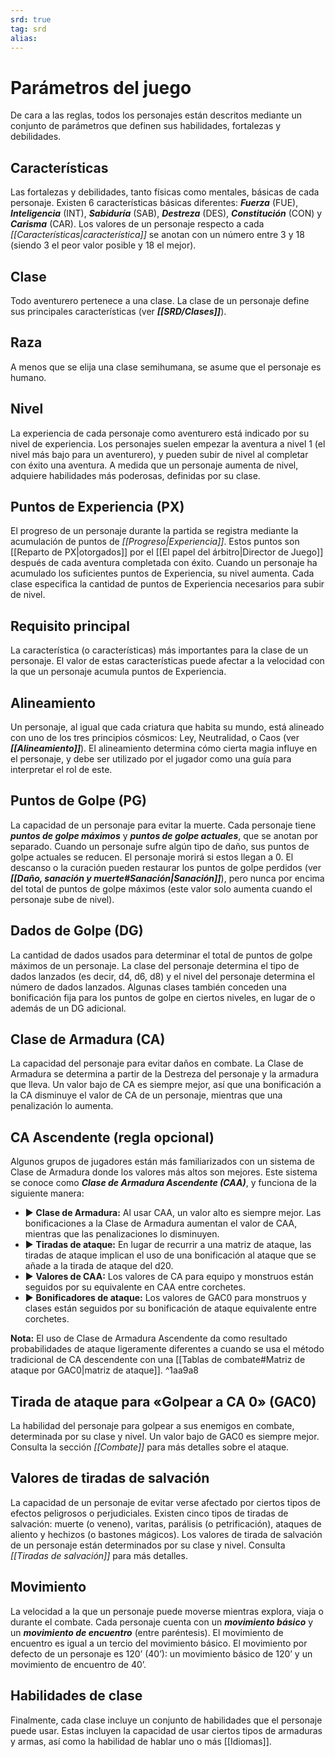 ```yaml
---
srd: true
tag: srd
alias: 
---
```

# Parámetros del juego

De cara a las reglas, todos los personajes están descritos mediante un conjunto de parámetros que definen sus habilidades, fortalezas y debilidades.

## Características

Las fortalezas y debilidades, tanto físicas como mentales, básicas de cada personaje. Existen 6 características básicas diferentes: **_Fuerza_** (FUE), **_Inteligencia_** (INT), **_Sabiduría_** (SAB), **_Destreza_** (DES), **_Constitución_** (CON) y **_Carisma_** (CAR). Los valores de un personaje respecto a cada _[[Características|característica]]_ se anotan con un número entre 3 y 18 (siendo 3 el peor valor posible y 18 el mejor).

## Clase 

Todo aventurero pertenece a una clase. La clase de un personaje define sus principales características (ver **_[[SRD/Clases]]_**).

## Raza 

A menos que se elija una clase semihumana, se asume que el personaje es humano. 

## Nivel 

La experiencia de cada personaje como aventurero está indicado por su nivel de experiencia. Los personajes suelen empezar la aventura a nivel 1 (el nivel más bajo para un aventurero), y pueden subir de nivel al completar con éxito una aventura. A medida que un personaje aumenta de nivel, adquiere habilidades más poderosas, definidas por su clase.

## Puntos de Experiencia (PX) 

El progreso de un personaje durante la partida se registra mediante la acumulación de puntos de _[[Progreso|Experiencia]]_. Estos puntos son [[Reparto de PX|otorgados]] por el [[El papel del árbitro|Director de Juego]] después de cada aventura completada con éxito. Cuando un personaje ha acumulado los suficientes puntos de Experiencia, su nivel aumenta. Cada clase especifica la cantidad de puntos de Experiencia necesarios para subir de nivel. 

## Requisito principal 

La característica (o características) más importantes para la clase de un personaje. El valor de estas características puede afectar a la velocidad con la que un personaje acumula puntos de Experiencia. 

## Alineamiento 

Un personaje, al igual que cada criatura que habita su mundo, está alineado con uno de los tres principios cósmicos: Ley, Neutralidad, o Caos (ver **_[[Alineamiento]]_**). El alineamiento determina cómo cierta magia influye en el personaje, y debe ser utilizado por el jugador como una guía para interpretar el rol de este. 

## Puntos de Golpe (PG) 

La capacidad de un personaje para evitar la muerte. Cada personaje tiene **_puntos de golpe máximos_** y **_puntos de golpe actuales_**, que se anotan por separado. Cuando un personaje sufre algún tipo de daño, sus puntos de golpe actuales se reducen. El personaje morirá si estos llegan a 0. El descanso o la curación pueden restaurar los puntos de golpe perdidos (ver **_[[Daño, sanación y muerte#Sanación|Sanación]]_**), pero nunca por encima del total de puntos de golpe máximos (este valor solo aumenta cuando el personaje sube de nivel).

## Dados de Golpe (DG) 

La cantidad de dados usados para determinar el total de puntos de golpe máximos de un personaje. La clase del personaje determina el tipo de dados lanzados (es decir, d4, d6, d8) y el nivel del personaje determina el número de dados lanzados. Algunas clases también conceden una bonificación fija para los puntos de golpe en ciertos niveles, en lugar de o además de un DG adicional.

## Clase de Armadura (CA) 

La capacidad del personaje para evitar daños en combate. La Clase de Armadura se determina a partir de la Destreza del personaje y la armadura que lleva. Un valor bajo de CA es siempre mejor, así que una bonificación a la CA disminuye el valor de CA de un personaje, mientras que una penalización lo aumenta. 

## CA Ascendente (regla opcional)

Algunos grupos de jugadores están más familiarizados con un sistema de Clase de Armadura donde los valores más altos son mejores. Este sistema se conoce como **_Clase de Armadura Ascendente (CAA)_**, y funciona de la siguiente manera: 
 - ▶ **Clase de Armadura:** Al usar CAA, un valor alto es siempre mejor. Las bonificaciones a la Clase de Armadura aumentan el valor de CAA, mientras que las penalizaciones lo disminuyen. 
 - ▶ **Tiradas de ataque:** En lugar de recurrir a una matriz de ataque, las tiradas de ataque implican el uso de una bonificación al ataque que se añade a la tirada de ataque del d20. 
 - ▶ **Valores de CAA:** Los valores de CA para equipo y monstruos están seguidos por su equivalente en CAA entre corchetes. 
 - ▶ **Bonificadores de ataque:** Los valores de GAC0 para monstruos y clases están seguidos por su bonificación de ataque equivalente entre corchetes. 
 
 **Nota:** El uso de Clase de Armadura Ascendente da como resultado probabilidades de ataque ligeramente diferentes a cuando se usa el método tradicional de CA descendente con una [[Tablas de combate#Matriz de ataque por GAC0|matriz de ataque]].
^1aa9a8

## Tirada de ataque para «Golpear a CA 0» (GAC0) 

La habilidad del personaje para golpear a sus enemigos en combate, determinada por su clase y nivel. Un valor bajo de GAC0 es siempre mejor. Consulta la sección _[[Combate]]_ para más detalles sobre el ataque. 

## Valores de tiradas de salvación 

La capacidad de un personaje de evitar verse afectado por ciertos tipos de efectos peligrosos o perjudiciales. Existen cinco tipos de tiradas de salvación: muerte (o veneno), varitas, parálisis (o petrificación), ataques de aliento y hechizos (o bastones mágicos). Los valores de tirada de salvación de un personaje están determinados por su clase y nivel. Consulta _[[Tiradas de salvación]]_ para más detalles. 

## Movimiento 

La velocidad a la que un personaje puede moverse mientras explora, viaja o durante el combate. Cada personaje cuenta con un **_movimiento básico_** y un **_movimiento de encuentro_** (entre paréntesis). El movimiento de encuentro es igual a un tercio del movimiento básico. El movimiento por defecto de un personaje es 120’ (40’): un movimiento básico de 120’ y un movimiento de encuentro de 40’. 

## Habilidades de clase 

Finalmente, cada clase incluye un conjunto de habilidades que el personaje puede usar. Estas incluyen la capacidad de usar ciertos tipos de armaduras y armas, así como la habilidad de hablar uno o más [[Idiomas]].